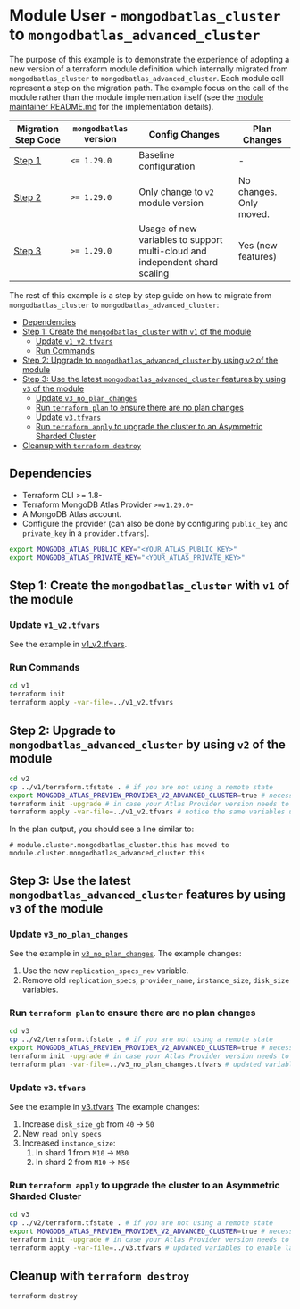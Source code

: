 # Module User - `mongodbatlas_cluster` to `mongodbatlas_advanced_cluster`

The purpose of this example is to demonstrate the experience of adopting a new version of a terraform module definition which internally migrated from `mongodbatlas_cluster` to `mongodbatlas_advanced_cluster`.
Each module call represent a step on the migration path.
The example focus on the call of the module rather than the module implementation itself (see the [module maintainer README.md](../module_maintainer/README.md) for the implementation details).

Migration Step Code | `mongodbatlas` version | Config Changes | Plan Changes
--- | --- | --- | ---
[Step 1](./v1) | `<= 1.29.0` | Baseline configuration | -
[Step 2](./v2) | `>= 1.29.0` | Only change to `v2` module version | No changes. Only moved.
[Step 3](./v3) | `>= 1.29.0` | Usage of new variables to support multi-cloud and independent shard scaling | Yes (new features)


The rest of this example is a step by step guide on how to migrate from `mongodbatlas_cluster` to `mongodbatlas_advanced_cluster`:

- [Dependencies](#dependencies)
- [Step 1: Create the `mongodbatlas_cluster` with `v1` of the module](#step-1-create-the-mongodbatlas_cluster-with-v1-of-the-module)
  - [Update `v1_v2.tfvars`](#update-v1_v2tfvars)
  - [Run Commands](#run-commands)
- [Step 2: Upgrade to `mongodbatlas_advanced_cluster` by using `v2` of the module](#step-2-upgrade-to-mongodbatlas_advanced_cluster-by-using-v2-of-the-module)
- [Step 3: Use the latest `mongodbatlas_advanced_cluster` features by using `v3` of the module](#step-3-use-the-latest-mongodbatlas_advanced_cluster-features-by-using-v3-of-the-module)
  - [Update `v3_no_plan_changes`](#update-v3_no_plan_changes)
  - [Run `terraform plan` to ensure there are no plan changes](#run-terraform-plan-to-ensure-there-are-no-plan-changes)
  - [Update `v3.tfvars`](#update-v3tfvars)
  - [Run `terraform apply` to upgrade the cluster to an Asymmetric Sharded Cluster](#run-terraform-apply-to-upgrade-the-cluster-to-an-asymmetric-sharded-cluster)
- [Cleanup with `terraform destroy`](#cleanup-with-terraform-destroy)

## Dependencies
- Terraform CLI >= 1.8-
- Terraform MongoDB Atlas Provider `>=v1.29.0`-
- A MongoDB Atlas account.
- Configure the provider (can also be done by configuring `public_key` and `private_key` in a `provider.tfvars`).

```bash
export MONGODB_ATLAS_PUBLIC_KEY="<YOUR_ATLAS_PUBLIC_KEY>"
export MONGODB_ATLAS_PRIVATE_KEY="<YOUR_ATLAS_PRIVATE_KEY>"
```

## Step 1: Create the `mongodbatlas_cluster` with `v1` of the module

### Update `v1_v2.tfvars`

See the example in [v1_v2.tfvars](v1_v2.tfvars).

### Run Commands
```bash
cd v1
terraform init
terraform apply -var-file=../v1_v2.tfvars
```

## Step 2: Upgrade to `mongodbatlas_advanced_cluster` by using `v2` of the module

```bash
cd v2
cp ../v1/terraform.tfstate . # if you are not using a remote state
export MONGODB_ATLAS_PREVIEW_PROVIDER_V2_ADVANCED_CLUSTER=true # necessary for the `moved` block to work
terraform init -upgrade # in case your Atlas Provider version needs to be upgraded
terraform apply -var-file=../v1_v2.tfvars # notice the same variables used as in `v1`
```
In the plan output, you should see a line similar to:
```text
# module.cluster.mongodbatlas_cluster.this has moved to module.cluster.mongodbatlas_advanced_cluster.this
```

## Step 3: Use the latest `mongodbatlas_advanced_cluster` features by using `v3` of the module

### Update `v3_no_plan_changes`

See the example in [`v3_no_plan_changes`](v3_no_plan_changes.tfvars).
The example changes:
1. Use the new `replication_specs_new` variable.
2. Remove old `replication_specs`, `provider_name`, `instance_size`, `disk_size` variables.

### Run `terraform plan` to ensure there are no plan changes

```bash
cd v3
cp ../v2/terraform.tfstate . # if you are not using a remote state
export MONGODB_ATLAS_PREVIEW_PROVIDER_V2_ADVANCED_CLUSTER=true # necessary for the `moved` block to work
terraform init -upgrade # in case your Atlas Provider version needs to be upgraded
terraform plan -var-file=../v3_no_plan_changes.tfvars # updated variables to enable latest mongodb_advanced_cluster features
```

### Update `v3.tfvars`

See the example in [v3.tfvars](v3.tfvars)
The example changes:
1. Increase `disk_size_gb` from `40` -> `50`
2. New `read_only_specs`
3. Increased `instance_size`:
   1. In shard 1 from `M10` -> `M30`
   1. In shard 2 from `M10` -> `M50`

### Run `terraform apply` to upgrade the cluster to an Asymmetric Sharded Cluster

```bash
cd v3
cp ../v2/terraform.tfstate . # if you are not using a remote state
export MONGODB_ATLAS_PREVIEW_PROVIDER_V2_ADVANCED_CLUSTER=true # necessary for the `moved` block to work
terraform init -upgrade # in case your Atlas Provider version needs to be upgraded
terraform apply -var-file=../v3.tfvars # updated variables to enable latest mongodb_advanced_cluster features
```

## Cleanup with `terraform destroy`

```bash
terraform destroy
```
